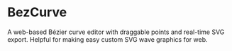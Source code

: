 # BezCurve
 A web-based Bézier curve editor with draggable points and real-time SVG export. Helpful for making easy custom SVG wave graphics for web.
